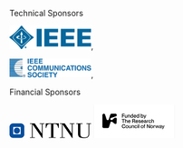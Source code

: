 Technical Sponsors

[<img src="../assets/images/sponsors/ieee-mb-blue-1.gif">](https://www.ieee.org/),

[<img src="../assets/images/sponsors/IEEE-comsoc.gif.png">](https://www.comsoc.org/),

Financial Sponsors

[<img src="../assets/images/sponsors/NTNU.png">](https://www.ntnu.no/)
[<img src="../assets/images/sponsors/nfr.png">](https://www.ntnu.no/)
